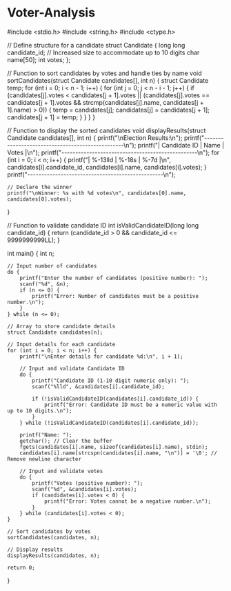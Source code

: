 # Voter-Analysis
#include <stdio.h>
#include <string.h>
#include <ctype.h>

// Define structure for a candidate
struct Candidate {
    long long candidate_id; // Increased size to accommodate up to 10 digits
    char name[50];
    int votes;
};

// Function to sort candidates by votes and handle ties by name
void sortCandidates(struct Candidate candidates[], int n) {
    struct Candidate temp;
    for (int i = 0; i < n - 1; i++) {
        for (int j = 0; j < n - i - 1; j++) {
            if (candidates[j].votes < candidates[j + 1].votes || 
                (candidates[j].votes == candidates[j + 1].votes && 
                 strcmp(candidates[j].name, candidates[j + 1].name) > 0)) {
                temp = candidates[j];
                candidates[j] = candidates[j + 1];
                candidates[j + 1] = temp;
            }
        }
    }
}

// Function to display the sorted candidates
void displayResults(struct Candidate candidates[], int n) {
    printf("\nElection Results:\n");
    printf("-------------------------------------------------\n");
    printf("| Candidate ID | Name                | Votes   |\n");
    printf("-------------------------------------------------\n");
    for (int i = 0; i < n; i++) {
        printf("| %-13lld | %-18s | %-7d |\n", candidates[i].candidate_id, candidates[i].name, candidates[i].votes);
    }
    printf("-------------------------------------------------\n");

    // Declare the winner
    printf("\nWinner: %s with %d votes\n", candidates[0].name, candidates[0].votes);
}

// Function to validate candidate ID
int isValidCandidateID(long long candidate_id) {
    return (candidate_id > 0 && candidate_id <= 9999999999LL);
}

int main() {
    int n;

    // Input number of candidates
    do {
        printf("Enter the number of candidates (positive number): ");
        scanf("%d", &n);
        if (n <= 0) {
            printf("Error: Number of candidates must be a positive number.\n");
        }
    } while (n <= 0);

    // Array to store candidate details
    struct Candidate candidates[n];

    // Input details for each candidate
    for (int i = 0; i < n; i++) {
        printf("\nEnter details for candidate %d:\n", i + 1);

        // Input and validate Candidate ID
        do {
            printf("Candidate ID (1-10 digit numeric only): ");
            scanf("%lld", &candidates[i].candidate_id);

            if (!isValidCandidateID(candidates[i].candidate_id)) {
                printf("Error: Candidate ID must be a numeric value with up to 10 digits.\n");
            }
        } while (!isValidCandidateID(candidates[i].candidate_id));

        printf("Name: ");
        getchar(); // Clear the buffer
        fgets(candidates[i].name, sizeof(candidates[i].name), stdin);
        candidates[i].name[strcspn(candidates[i].name, "\n")] = '\0'; // Remove newline character

        // Input and validate votes
        do {
            printf("Votes (positive number): ");
            scanf("%d", &candidates[i].votes);
            if (candidates[i].votes < 0) {
                printf("Error: Votes cannot be a negative number.\n");
            }
        } while (candidates[i].votes < 0);
    }

    // Sort candidates by votes
    sortCandidates(candidates, n);

    // Display results
    displayResults(candidates, n);

    return 0;
}

